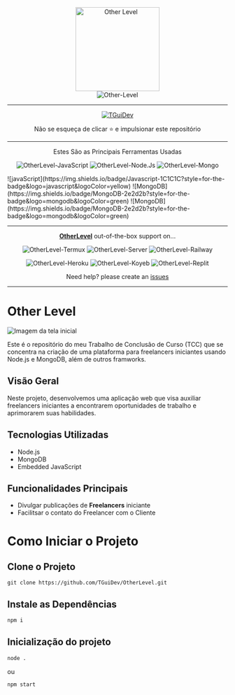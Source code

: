 <div align="center">
  
  <img width="192" title="Other Level" src="https://imgur.com/sbuECf0.png"/>

</div>

<div align="center">

  <img title="Other-Level" src="https://img.shields.io/badge/Whatsapp%20Bot%20Multi%20Device-green?colorA=%23ff0000&colorB=%23017e40&style=for-the-badge">

</div>

---

<div align="center">  
  <a href="https://github.com/TGuiDev">
    <img title="TGuiDev" src="https://img.shields.io/badge/AUTHOR-TGuiDev-orange.svg?style=for-the-badge&logo=github"></a>
</div>
<div align="center">
  <p>Não se esqueça de clicar ⭐️ e impulsionar este repositório</p>
</div>

---

<p align="center">Estes São as Principais Ferramentas Usadas</p>

<p align="center">
  <img title="OtherLevel-JavaScript" src="https://img.shields.io/badge/Javascript-1C1C1C?style=for-the-badge&logo=javascript&logoColor=yellow"></img>
  <img title="OtherLevel-Node.Js" src="https://img.shields.io/badge/Node.JS-1C1C1C?style=for-the-badge&logo=node.js&logoColor=green"></img>
  <img title="OtherLevel-Mongo" src="https://img.shields.io/badge/MongoDB-2e2d2b?style=for-the-badge&logo=mongodb&logoColor=green"></img>
  <br>
</p>
  ![javaScript](https://img.shields.io/badge/Javascript-1C1C1C?style=for-the-badge&logo=javascript&logoColor=yellow)
  ![MongoDB](https://img.shields.io/badge/MongoDB-2e2d2b?style=for-the-badge&logo=mongodb&logoColor=green)
  ![MongoDB](https://img.shields.io/badge/MongoDB-2e2d2b?style=for-the-badge&logo=mongodb&logoColor=green)


---

<p align="center">
  <a href="https://github.com/TGuiDev/OtherLevel"><b>OtherLevel</b></a> out-of-the-box support on...
</p>

<p align="center">
  <img title="OtherLevel-Termux" src="https://img.shields.io/badge/Termux-302c2c?style=for-the-badge&logo=iterm2&logoColor=000000"></img>
  <img title="OtherLevel-Server" src="https://img.shields.io/badge/self hosting-3d1513?style=for-the-badge&logo=serverless&logoColor=FD5750"></img>
  <img title="OtherLevel-Railway" src="https://img.shields.io/badge/railway-362b2b?style=for-the-badge&logo=railway&logoColor=0B0D0E"></img>
</p>
<p align="center">
  <img title="OtherLevel-Heroku" src="https://img.shields.io/badge/heroku-9d7acc?style=for-the-badge&logo=heroku&logoColor=430098"></img>
  <img title="OtherLevel-Koyeb" src="https://img.shields.io/badge/koyeb-362b2b?style=for-the-badge&logo=koyeb&logoColor=121212"></img>
  <img title="OtherLevel-Replit" src="https://img.shields.io/badge/replit-3b1903?style=for-the-badge&logo=replit&logoColor=F26207"></img>
</p>

<p align="center">Need help? please create an <a href="https://github.com/TGuiDev/OtherLevel/issues">issues</a></p>

---

<!-- https://imgur.com/sbuECf0.png -->
# Other Level

![Imagem da tela inicial](https://imgur.com/ubih2sO.png)

Este é o repositório do meu Trabalho de Conclusão de Curso (TCC) que se concentra na criação de uma plataforma para freelancers iniciantes usando Node.js e MongoDB, além de outros framworks.

## Visão Geral

Neste projeto, desenvolvemos uma aplicação web que visa auxiliar freelancers iniciantes a encontrarem oportunidades de trabalho e aprimorarem suas habilidades.

## Tecnologias Utilizadas

- Node.js
- MongoDB
- Embedded JavaScript

## Funcionalidades Principais 

- Divulgar publicações de **Freelancers** iniciante
- Facilitsar o contato do Freelancer com o Cliente

<h1>Como Iniciar o Projeto</h1>

<h2>Clone o Projeto</h2>

```git
git clone https://github.com/TGuiDev/OtherLevel.git
```

<h2>Instale as Dependências </h2>

```bash
npm i
```

<h2>Inicialização do projeto</h2>

```bash 
node .
```
ou
```bash 
npm start
```
